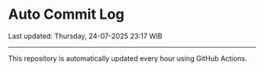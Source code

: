 # Auto Commit Log

Last updated: Thursday, 24-07-2025 23:17 WIB

---

This repository is automatically updated every hour using GitHub Actions.
